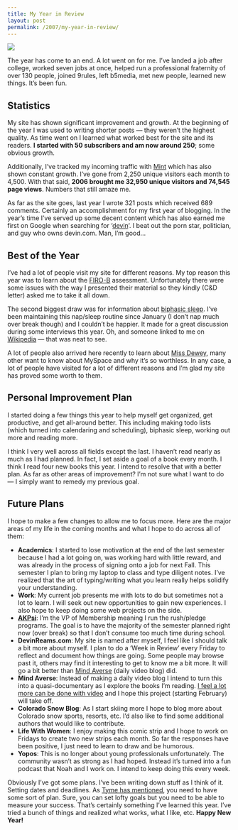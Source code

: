 ```yaml
---
title: My Year in Review
layout: post
permalink: /2007/my-year-in-review/
---
```

<img src="http://devinreams.com/wp-content/uploads/2007/01/calendar.jpg" align="center" />

The year has come to an end. A lot went on for me. I&#8217;ve landed a job after college, worked seven jobs at once, helped run a professional fraternity of over 130 people, joined 9rules, left b5media, met new people, learned new things. It&#8217;s been fun.

<!--more-->

## Statistics

My site has shown significant improvement and growth. At the beginning of the year I was used to writing shorter posts &#8212; they weren&#8217;t the highest quality. As time went on I learned what worked best for the site and its readers. **I started with 50 subscribers and am now around 250**; some obvious growth.

Additionally, I&#8217;ve tracked my incoming traffic with [Mint][3] which has also shown constant growth. I&#8217;ve gone from 2,250 unique visitors each month to 4,500. With that said, **2006 brought me 32,950 unique visitors and 74,545 page views**. Numbers that still amaze me.

As far as the site goes, last year I wrote 321 posts which received 689 comments. Certainly an accomplishment for my first year of blogging. In the year&#8217;s time I&#8217;ve served up some decent content which has also earned me first on Google when searching for &#8216;[devin][4]&#8216;. I beat out the porn star, politician, and guy who owns devin.com. Man, I&#8217;m good&#8230;

## Best of the Year

I&#8217;ve had a lot of people visit my site for different reasons. My top reason this year was to learn about the [FIRO-B][5] assessment. Unfortunately there were some issues with the way I presented their material so they kindly (C&#038;D letter) asked me to take it all down.

The second biggest draw was for information about [biphasic sleep][6]. I&#8217;ve been maintaining this nap/sleep routine since January (I don&#8217;t nap much over break though) and I couldn&#8217;t be happier. It made for a great discussion during some interviews this year. Oh, and someone linked to me on [Wikipedia][7] &#8212; that was neat to see.

A lot of people also arrived here recently to learn about [Miss Dewey][8], many other want to know about MySpace and why it&#8217;s so worthless. In any case, a lot of people have visited for a lot of different reasons and I&#8217;m glad my site has proved some worth to them.

## Personal Improvement Plan

I started doing a few things this year to help myself get organized, get productive, and get all-around better. This including making todo lists (which turned into calendaring and scheduling), biphasic sleep, working out more and reading more.

I think I very well across all fields except the last. I haven&#8217;t read nearly as much as I had planned. In fact, I set aside a goal of a book every month. I think I read four new books this year. I intend to resolve that with a better plan. As far as other areas of improvement? I&#8217;m not sure what I want to do &#8212; I simply want to remedy my previous goal.

## Future Plans

I hope to make a few changes to allow me to focus more. Here are the major areas of my life in the coming months and what I hope to do across all of them:

*   **Academics**: I started to lose motivation at the end of the last semester because I had a lot going on, was working hard with little reward, and was already in the process of signing onto a job for next Fall. This semester I plan to bring my laptop to class and type diligent notes. I&#8217;ve realized that the art of typing/writing what you learn really helps solidify your understanding.
*   **Work**: My current job presents me with lots to do but sometimes not a lot to learn. I will seek out new opportunities to gain new experiences. I also hope to keep doing some web projects on the side.
*   **[AKPsi][10]**: I&#8217;m the VP of Membership meaning I run the rush/pledge programs. The goal is to have the majority of the semester planned right now (over break) so that I don&#8217;t consume too much time during school.
*   **DevinReams.com**: My site is named after myself, I feel like I should talk a bit more about myself. I plan to do a &#8216;Week in Review&#8217; every Friday to reflect and document how things are going. Some people may browse past it, others may find it interesting to get to know me a bit more. It will go a bit better than [Mind Averse][11] (daily video blog) did.
*   **Mind Averse**: Instead of making a daily video blog I intend to turn this into a quasi-documentary as I explore the books I&#8217;m reading. [I feel a lot more can be done with video][12] and I hope this project (starting February) will take off.
*   **Colorado Snow Blog**: As I start skiing more I hope to blog more about Colorado snow sports, resorts, etc. I&#8217;d also like to find some additional authors that would like to contribute.
*   **Life With Women**: I enjoy making this comic strip and I hope to work on Fridays to create two new strips each month. So far the responses have been positive, I just need to learn to draw and be humorous.
*   **Yopos**: This is no longer about young professionals unfortunately. The community wasn&#8217;t as strong as I had hoped. Instead it&#8217;s turned into a fun podcast that Noah and I work on. I intend to keep doing this every week.

Obviously I&#8217;ve got some plans. I&#8217;ve been writing down stuff as I think of it. Setting dates and deadlines. As [Tyme has mentioned][13], you need to have some sort of plan. Sure, you can set lofty goals but you need to be able to measure your success. That&#8217;s certainly something I&#8217;ve learned this year. I&#8217;ve tried a bunch of things and realized what works, what I like, etc. **Happy New Year!**

 [1]: http://www.youtube.com/watch?v=JGU_RqgIHn0
 [3]: http://www.haveamint.com
 [4]: http://www.google.com/search?q=devin&#038;ie=utf-8&#038;oe=utf-8&#038;rls=org.mozilla:en-US:official&#038;client=firefox-a
 [5]: http://www.cpp-db.com/products/firo-b/index.asp
 [6]: http://devin.reams.me/2006/biphasic-sleep-faq/
 [7]: http://en.wikipedia.org/wiki/Biphasic_sleep
 [8]: http://devin.reams.me/2006/miss-dewey-sucks/
 [10]: http://www.cuakpsi.com/
 [11]: http://devin.reams.me/
 [12]: http://devin.reams.me/2006/bookumentaries/
 [13]: http://nottoogeeky.com/bloggers-resolutions-and-multiple-blogs/